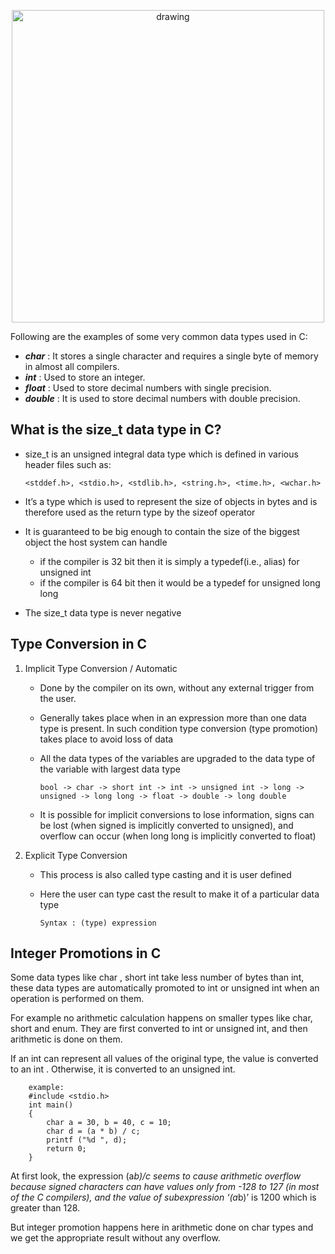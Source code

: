 <p align="center"><img src="https://i.pinimg.com/originals/f8/b1/b4/f8b1b4707cd00bf208706eb38997f7c2.jpg" alt="drawing" width="500"/></p>

Following are the examples of some very common data types used in C:

- ***char*** : It stores a single character and requires a single byte of memory in almost all compilers.
- ***int*** : Used to store an integer.
- ***float*** : Used to store decimal numbers with single precision.
- ***double*** : It is used to store decimal numbers with double precision. 

## What is the size_t data type in C?

- size_t is an unsigned integral data type which is defined in various header files such as:
            
      <stddef.h>, <stdio.h>, <stdlib.h>, <string.h>, <time.h>, <wchar.h>

- It’s a type which is used to represent the size of objects in bytes and is therefore used as the return type by the sizeof operator
- It is guaranteed to be big enough to contain the size of the biggest object the host system can handle
    - if the compiler is 32 bit then it is simply a typedef(i.e., alias) for unsigned int
    - if the compiler is 64 bit then it would be a typedef for unsigned long long
- The size_t data type is never negative



## Type Conversion in C
1. Implicit Type Conversion / Automatic

    - Done by the compiler on its own, without any external trigger from the user.
    - Generally takes place when in an expression more than one data type is present. In such condition type conversion (type promotion) takes place to avoid loss of data
    - All the data types of the variables are upgraded to the data type of the variable with largest data type
    
          bool -> char -> short int -> int -> unsigned int -> long -> unsigned -> long long -> float -> double -> long double
    - It is possible for implicit conversions to lose information, signs can be lost (when signed is implicitly converted to unsigned), and overflow can occur (when long long is implicitly converted to float)

2. Explicit Type Conversion

    - This process is also called type casting and it is user defined
    - Here the user can type cast the result to make it of a particular data type
    
          Syntax : (type) expression

## Integer Promotions in C
Some data types like char , short int take less number of bytes than int, these data types are automatically promoted to int or unsigned int when an operation is performed on them. 

For example no arithmetic calculation happens on smaller types like char, short and enum. They are first converted to int or unsigned int, and then arithmetic is done on them. 

If an int can represent all values of the original type, the value is converted to an int . Otherwise, it is converted to an unsigned int.

        example:
        #include <stdio.h> 
        int main()
        {
            char a = 30, b = 40, c = 10;
            char d = (a * b) / c;
            printf ("%d ", d); 
            return 0;
        }

At first look, the expression (a*b)/c seems to cause arithmetic overflow because signed characters can have values only from -128 to 127 (in most of the C compilers), and the value of subexpression ‘(a*b)’ is 1200 which is greater than 128. 

But integer promotion happens here in arithmetic done on char types and we get the appropriate result without any overflow.